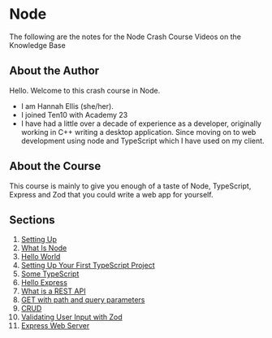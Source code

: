 # Node

The following are the notes for the Node Crash Course Videos on the Knowledge Base

## About the Author

Hello. Welcome to this crash course in Node.

- I am Hannah Ellis (she/her).
- I joined Ten10 with Academy 23
- I have had a little over a decade of experience as a developer, originally working in C++ writing a desktop application. Since moving on to web development using node and TypeScript which I have used on my client.

## About the Course

This course is mainly to give you enough of a taste of Node, TypeScript, Express and Zod that you could write a web app for yourself.

## Sections

1. [Setting Up](./SettingUp.md)
2. [What Is Node](./WhatIsNode.md)
3. [Hello World](./HelloWorld.md)
4. [Setting Up Your First TypeScript Project](./SettingUpYourFirstTypeScriptProject.md)
5. [Some TypeScript](./SomeTypeScript.md)
6. [Hello Express](.)
7. [What is a REST API](.)
8. [GET with path and query parameters](.)
9. [CRUD](.)
10. [Validating User Input with Zod](.)
11. [Express Web Server](.)
